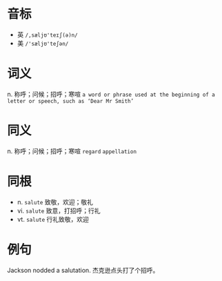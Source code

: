 # 音标

- 英 `/,sæljʊ'teɪʃ(ə)n/`
- 美 `/'sæljʊ'teʃən/`

# 词义

n. 称呼；问候；招呼；寒喧
`a word or phrase used at the beginning of a letter or speech, such as ‘Dear Mr Smith’`

# 同义

n. 称呼；问候；招呼；寒喧
`regard` `appellation`

# 同根

- n. `salute` 致敬，欢迎；敬礼
- vi. `salute` 致意，打招呼；行礼
- vt. `salute` 行礼致敬，欢迎

# 例句

Jackson nodded a salutation.
杰克逊点头打了个招呼。


